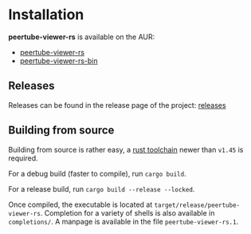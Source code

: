 Installation
============

**peertube-viewer-rs** is available on the AUR: 

- [peertube-viewer-rs](https://aur.archlinux.org/packages/peertube-viewer-rs/)
- [peertube-viewer-rs-bin](https://aur.archlinux.org/packages/peertube-viewer-rs-bin/)

Releases
--------

Releases can be found in the release page of the project: [releases](https://gitlab.com/peertube-viewer/peertube-viewer-rs/-/releases)

Building from source
--------------------

Building from source is rather easy, a [rust toolchain](https://www.rust-lang.org/tools/install) newer than `v1.45` is required.

For a debug build (faster to compile), run `cargo build`.

For a release build, run `cargo build --release --locked`.

Once compiled, the executable is located at `target/release/peertube-viewer-rs`.
Completion for a variety of shells is also available in `completions/`.
A manpage is available in the file `peertube-viewer-rs.1`.
